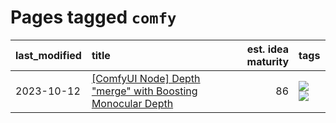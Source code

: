 # Pages tagged `comfy`

|last_modified|title|est. idea maturity|tags
|:---|:---|---:|:---|
|2023-10-12|[[ComfyUI Node] Depth "merge" with Boosting Monocular Depth](../comfy_bmd.md)|86|[![](https://img.shields.io/badge/tag-comfy-96f12e)](../tags/comfy.md) [![](https://img.shields.io/badge/tag-tooling-9c3a4a)](../tags/tooling.md)|